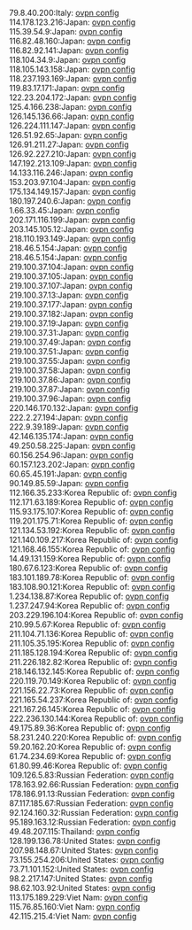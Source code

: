 79.8.40.200:Italy: [ovpn config](vpn/79_8_40_200.ovpn)  
114.178.123.216:Japan: [ovpn config](vpn/114_178_123_216.ovpn)  
115.39.54.9:Japan: [ovpn config](vpn/115_39_54_9.ovpn)  
116.82.48.160:Japan: [ovpn config](vpn/116_82_48_160.ovpn)  
116.82.92.141:Japan: [ovpn config](vpn/116_82_92_141.ovpn)  
118.104.34.9:Japan: [ovpn config](vpn/118_104_34_9.ovpn)  
118.105.143.158:Japan: [ovpn config](vpn/118_105_143_158.ovpn)  
118.237.193.169:Japan: [ovpn config](vpn/118_237_193_169.ovpn)  
119.83.17.171:Japan: [ovpn config](vpn/119_83_17_171.ovpn)  
122.23.204.172:Japan: [ovpn config](vpn/122_23_204_172.ovpn)  
125.4.166.238:Japan: [ovpn config](vpn/125_4_166_238.ovpn)  
126.145.136.66:Japan: [ovpn config](vpn/126_145_136_66.ovpn)  
126.224.111.147:Japan: [ovpn config](vpn/126_224_111_147.ovpn)  
126.51.92.65:Japan: [ovpn config](vpn/126_51_92_65.ovpn)  
126.91.211.27:Japan: [ovpn config](vpn/126_91_211_27.ovpn)  
126.92.227.210:Japan: [ovpn config](vpn/126_92_227_210.ovpn)  
147.192.213.109:Japan: [ovpn config](vpn/147_192_213_109.ovpn)  
14.133.116.246:Japan: [ovpn config](vpn/14_133_116_246.ovpn)  
153.203.97.104:Japan: [ovpn config](vpn/153_203_97_104.ovpn)  
175.134.149.157:Japan: [ovpn config](vpn/175_134_149_157.ovpn)  
180.197.240.6:Japan: [ovpn config](vpn/180_197_240_6.ovpn)  
1.66.33.45:Japan: [ovpn config](vpn/1_66_33_45.ovpn)  
202.171.116.199:Japan: [ovpn config](vpn/202_171_116_199.ovpn)  
203.145.105.12:Japan: [ovpn config](vpn/203_145_105_12.ovpn)  
218.110.193.149:Japan: [ovpn config](vpn/218_110_193_149.ovpn)  
218.46.5.154:Japan: [ovpn config](vpn/218_46_5_154.ovpn)  
218.46.5.154:Japan: [ovpn config](vpn/218_46_5_154.ovpn)  
219.100.37.104:Japan: [ovpn config](vpn/219_100_37_104.ovpn)  
219.100.37.105:Japan: [ovpn config](vpn/219_100_37_105.ovpn)  
219.100.37.107:Japan: [ovpn config](vpn/219_100_37_107.ovpn)  
219.100.37.13:Japan: [ovpn config](vpn/219_100_37_13.ovpn)  
219.100.37.177:Japan: [ovpn config](vpn/219_100_37_177.ovpn)  
219.100.37.182:Japan: [ovpn config](vpn/219_100_37_182.ovpn)  
219.100.37.19:Japan: [ovpn config](vpn/219_100_37_19.ovpn)  
219.100.37.31:Japan: [ovpn config](vpn/219_100_37_31.ovpn)  
219.100.37.49:Japan: [ovpn config](vpn/219_100_37_49.ovpn)  
219.100.37.51:Japan: [ovpn config](vpn/219_100_37_51.ovpn)  
219.100.37.55:Japan: [ovpn config](vpn/219_100_37_55.ovpn)  
219.100.37.58:Japan: [ovpn config](vpn/219_100_37_58.ovpn)  
219.100.37.86:Japan: [ovpn config](vpn/219_100_37_86.ovpn)  
219.100.37.87:Japan: [ovpn config](vpn/219_100_37_87.ovpn)  
219.100.37.96:Japan: [ovpn config](vpn/219_100_37_96.ovpn)  
220.146.170.132:Japan: [ovpn config](vpn/220_146_170_132.ovpn)  
222.2.27.194:Japan: [ovpn config](vpn/222_2_27_194.ovpn)  
222.9.39.189:Japan: [ovpn config](vpn/222_9_39_189.ovpn)  
42.146.135.174:Japan: [ovpn config](vpn/42_146_135_174.ovpn)  
49.250.58.225:Japan: [ovpn config](vpn/49_250_58_225.ovpn)  
60.156.254.96:Japan: [ovpn config](vpn/60_156_254_96.ovpn)  
60.157.123.202:Japan: [ovpn config](vpn/60_157_123_202.ovpn)  
60.65.45.191:Japan: [ovpn config](vpn/60_65_45_191.ovpn)  
90.149.85.59:Japan: [ovpn config](vpn/90_149_85_59.ovpn)  
112.166.35.233:Korea Republic of: [ovpn config](vpn/112_166_35_233.ovpn)  
112.171.63.189:Korea Republic of: [ovpn config](vpn/112_171_63_189.ovpn)  
115.93.175.107:Korea Republic of: [ovpn config](vpn/115_93_175_107.ovpn)  
119.201.175.71:Korea Republic of: [ovpn config](vpn/119_201_175_71.ovpn)  
121.134.53.192:Korea Republic of: [ovpn config](vpn/121_134_53_192.ovpn)  
121.140.109.217:Korea Republic of: [ovpn config](vpn/121_140_109_217.ovpn)  
121.168.46.155:Korea Republic of: [ovpn config](vpn/121_168_46_155.ovpn)  
14.49.131.159:Korea Republic of: [ovpn config](vpn/14_49_131_159.ovpn)  
180.67.6.123:Korea Republic of: [ovpn config](vpn/180_67_6_123.ovpn)  
183.101.189.78:Korea Republic of: [ovpn config](vpn/183_101_189_78.ovpn)  
183.108.90.121:Korea Republic of: [ovpn config](vpn/183_108_90_121.ovpn)  
1.234.138.87:Korea Republic of: [ovpn config](vpn/1_234_138_87.ovpn)  
1.237.247.94:Korea Republic of: [ovpn config](vpn/1_237_247_94.ovpn)  
203.229.196.104:Korea Republic of: [ovpn config](vpn/203_229_196_104.ovpn)  
210.99.5.67:Korea Republic of: [ovpn config](vpn/210_99_5_67.ovpn)  
211.104.71.136:Korea Republic of: [ovpn config](vpn/211_104_71_136.ovpn)  
211.105.35.195:Korea Republic of: [ovpn config](vpn/211_105_35_195.ovpn)  
211.185.128.194:Korea Republic of: [ovpn config](vpn/211_185_128_194.ovpn)  
211.226.182.82:Korea Republic of: [ovpn config](vpn/211_226_182_82.ovpn)  
218.146.132.145:Korea Republic of: [ovpn config](vpn/218_146_132_145.ovpn)  
220.119.70.149:Korea Republic of: [ovpn config](vpn/220_119_70_149.ovpn)  
221.156.22.73:Korea Republic of: [ovpn config](vpn/221_156_22_73.ovpn)  
221.165.54.237:Korea Republic of: [ovpn config](vpn/221_165_54_237.ovpn)  
221.167.26.145:Korea Republic of: [ovpn config](vpn/221_167_26_145.ovpn)  
222.236.130.144:Korea Republic of: [ovpn config](vpn/222_236_130_144.ovpn)  
49.175.89.36:Korea Republic of: [ovpn config](vpn/49_175_89_36.ovpn)  
58.231.240.220:Korea Republic of: [ovpn config](vpn/58_231_240_220.ovpn)  
59.20.162.20:Korea Republic of: [ovpn config](vpn/59_20_162_20.ovpn)  
61.74.234.69:Korea Republic of: [ovpn config](vpn/61_74_234_69.ovpn)  
61.80.99.46:Korea Republic of: [ovpn config](vpn/61_80_99_46.ovpn)  
109.126.5.83:Russian Federation: [ovpn config](vpn/109_126_5_83.ovpn)  
178.163.92.66:Russian Federation: [ovpn config](vpn/178_163_92_66.ovpn)  
178.186.91.13:Russian Federation: [ovpn config](vpn/178_186_91_13.ovpn)  
87.117.185.67:Russian Federation: [ovpn config](vpn/87_117_185_67.ovpn)  
92.124.160.32:Russian Federation: [ovpn config](vpn/92_124_160_32.ovpn)  
95.189.163.12:Russian Federation: [ovpn config](vpn/95_189_163_12.ovpn)  
49.48.207.115:Thailand: [ovpn config](vpn/49_48_207_115.ovpn)  
128.199.136.78:United States: [ovpn config](vpn/128_199_136_78.ovpn)  
207.98.148.67:United States: [ovpn config](vpn/207_98_148_67.ovpn)  
73.155.254.206:United States: [ovpn config](vpn/73_155_254_206.ovpn)  
73.71.101.152:United States: [ovpn config](vpn/73_71_101_152.ovpn)  
98.2.217.147:United States: [ovpn config](vpn/98_2_217_147.ovpn)  
98.62.103.92:United States: [ovpn config](vpn/98_62_103_92.ovpn)  
113.175.189.229:Viet Nam: [ovpn config](vpn/113_175_189_229.ovpn)  
115.76.85.160:Viet Nam: [ovpn config](vpn/115_76_85_160.ovpn)  
42.115.215.4:Viet Nam: [ovpn config](vpn/42_115_215_4.ovpn)  
